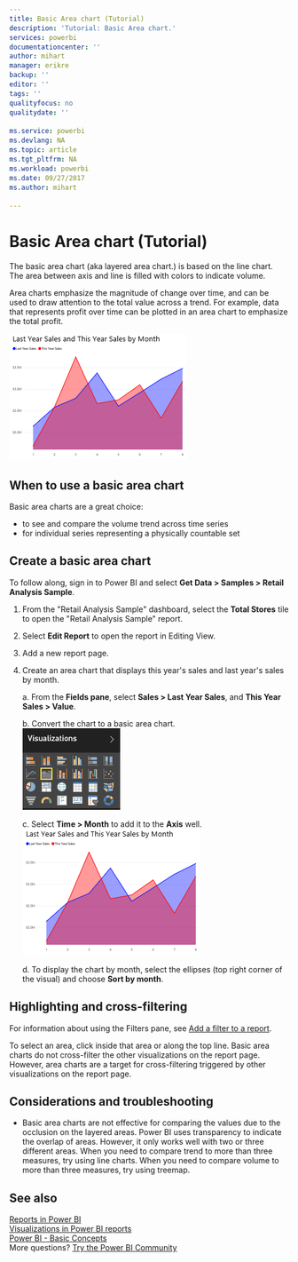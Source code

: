```yaml
---
title: Basic Area chart (Tutorial)
description: 'Tutorial: Basic Area chart.'
services: powerbi
documentationcenter: ''
author: mihart
manager: erikre
backup: ''
editor: ''
tags: ''
qualityfocus: no
qualitydate: ''

ms.service: powerbi
ms.devlang: NA
ms.topic: article
ms.tgt_pltfrm: NA
ms.workload: powerbi
ms.date: 09/27/2017
ms.author: mihart

---
```

# Basic Area chart (Tutorial)
The basic area chart (aka layered area chart.) is based on the line chart. The area between axis and line is filled with colors to indicate volume. 

Area charts emphasize the magnitude of change over time, and can be used to draw attention to the total value across a trend. For example, data that represents profit over time can be plotted in an area chart to emphasize the total profit.

![](media/power-bi-visualization-basic-area-chart/powerbi-area-chartnew.png)

## When to use a basic area chart
Basic area charts are a great choice:

* to see and compare the volume trend across time series 
* for individual series representing a physically countable set

## Create a basic area chart
To follow along, sign in to Power BI and select **Get Data \> Samples \> Retail Analysis Sample**. 

1. From the "Retail Analysis Sample" dashboard, select the **Total Stores** tile to open the "Retail Analysis Sample" report.
2. Select **Edit Report** to open the report in Editing View.
3. Add a new report page.
4. Create an area chart that displays this year's sales and last year's sales by month.
   
   a.  From the **Fields pane**, select **Sales \> Last Year Sales**, and **This Year Sales > Value**.
   
   b.  Convert the chart to a basic area chart.    
   ![](media/power-bi-visualization-basic-area-chart/convertchart.png)
   
   c.  Select **Time \> Month** to add it to the **Axis** well.   
   ![](media/power-bi-visualization-basic-area-chart/powerbi-area-chartnew.png)
   
   d.  To display the chart by month, select the ellipses (top right corner of the visual) and choose **Sort by month**.

## Highlighting and cross-filtering
For information about using the Filters pane, see [Add a filter to a report](power-bi-report-add-filter.md).

To select an area, click inside that area or along the top line.  Basic area charts do not cross-filter the other visualizations on the report page. However, area charts are a target for cross-filtering triggered by other visualizations on the report page.

## Considerations and troubleshooting
* Basic area charts are not effective for comparing the values due to the occlusion on the layered areas. Power BI uses transparency to indicate the overlap of areas. However, it only works well with two or three different areas. When you need to compare trend to more than three measures, try using line charts. When you need to compare volume to more than three measures, try using treemap.

## See also
[Reports in Power BI](powerbi-service-reports.md)  
[Visualizations in Power BI reports](power-bi-report-visualizations.md)  
[Power BI - Basic Concepts](service-basic-concepts.md)  
More questions? [Try the Power BI Community](http://community.powerbi.com/)


